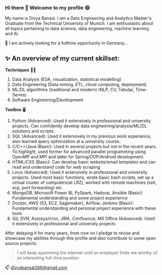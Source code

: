 ### Hi there 👋 Welcome to my profile :smile:

My name is Divya Bansal. I am a Data Engineering and Analytics Master's Graduate from the Technical University of Munich.
I am enthusiastic about all topics pertaining to data science, data engineering, machine learning and AI. 

🔭 I am actively looking for a fulltime opportunity in Germany...

✨ An overview of my current skillset:
---
**Techniques** 💪🏽
1. Data Analysis (EDA, visualization, statistical modelling)
2. Data Engineering (Data mining, ETL, cloud computing, deployment)
3. ML/DL algorithms (traditional and modern) (NLP, CV, Tabular, Time-Series) 
4. Software Engineering/Development

**Toolbox** 🖥️
1. Python (Advanced): Used it extensively in professional and university projects. Can confidently develop data engineering/analysis/ML/DL solutions and scripts.
2. SQL (Advanced): Used it extensively in my previous work experience, also learned query optimization at a university course.
3. C/C++/Java (Basic): Used in several projects but not in the recent years. To highlight, used former for advanced parallel programming using OpenMP and MPI and latter for Spring/OOP/Android development.
4. HTML/CSS (Basic): Can develop basic website/email templates and can read and understand code for web scraping 
5. Linux (Advanced):  Used it extensively in professional and university projects. Used most basic functions, wrote basic bash scripts, set up a virtual cluster of computers(at LRZ), worked with remote machines (ssh, scp, port forwarding) etc.
6. MongoDB, Microsoft Power BI, PySpark, Hadoop, Ansible (Basic): Fundamental understanding and some project experience 
7. Docker, AWS (S3, EC2, Sagemaker), Airflow, Jenkins (Basic): Fundamental understanding and personal project experience with these tools
8. Git, SVN, Autosys/cron, JIRA, Confluence, MS Office (Advanced): Used it extensively in professional and university projects

 
After delaying it for many years, from now on I pledge to revise and showcase my abilities through this profile and also contribute to some open source projects.  
> I will keep spamming the internet until an employer finds me worthy of an interesting full-time position

📫 divyabansal266@gmail.com

<!--
**DivyaBansal/DivyaBansal** is a ✨ _special_ ✨ repository because its `README.md` (this file) appears on your GitHub profile.

Here are some ideas to get you started:

- 🔭 I’m currently working on ...
- 🌱 I’m currently learning ...
- 👯 I’m looking to collaborate on ...
- 🤔 I’m looking for help with ...
- 💬 Ask me about ...
- 📫 How to reach me: ...
- 😄 Pronouns: ...
- ⚡ Fun fact: ...
-->
